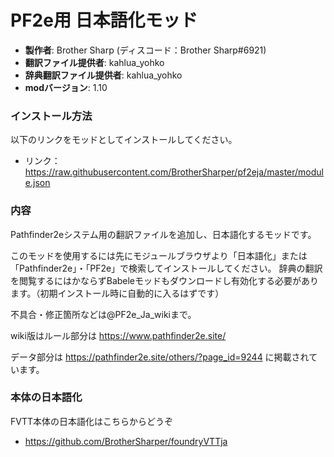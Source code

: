 # PF2e用 日本語化モッド

* **製作者**: Brother Sharp (ディスコード：Brother Sharp#6921)
* **翻訳ファイル提供者**: kahlua_yohko
* **辞典翻訳ファイル提供者**: kahlua_yohko
* **modバージョン**: 1.10

### インストール方法

以下のリンクをモッドとしてインストールしてください。

* リンク： https://raw.githubusercontent.com/BrotherSharper/pf2eja/master/module.json

### 内容
Pathfinder2eシステム用の翻訳ファイルを追加し、日本語化するモッドです。

このモッドを使用するには先にモジュールブラウザより「日本語化」または「Pathfinder2e」・「PF2e」で検索してインストールしてください。
辞典の翻訳を閲覧するにはかならずBabeleモッドもダウンロードし有効化する必要があります。（初期インストール時に自動的に入るはずです）

不具合・修正箇所などは@PF2e_Ja_wikiまで。

wiki版はルール部分は https://www.pathfinder2e.site/

データ部分は https://pathfinder2e.site/others/?page_id=9244 に掲載されています。

### 本体の日本語化
FVTT本体の日本語化はこちらからどうぞ

* https://github.com/BrotherSharper/foundryVTTja
